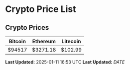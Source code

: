 # Crypto Price List

## Crypto Prices
| Bitcoin | Ethereum | Litecoin |
| ------- | -------- | -------- |
| $94517 | $3271.18 | $102.99 |
**Last Updated:** 2025-01-11 16:53 UTC
**Last Updated:** $DATE$
